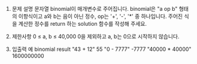 1. 문제 설명
   문자열 binomial이 매개변수로 주어집니다. binomial은 "a op b" 형태의 이항식이고 a와 b는 음이 아닌 정수, op는 '+', '-', '\*' 중 하나입니다. 주어진 식을 계산한 정수를 return 하는 solution 함수를 작성해 주세요.

2. 제한사항
   0 ≤ a, b ≤ 40,000
   0을 제외하고 a, b는 0으로 시작하지 않습니다.

3. 입출력 예
   binomial result
   "43 + 12" 55
   "0 - 7777" -7777
   "40000 \* 40000" 1600000000
